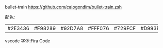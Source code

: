 bullet-train https://github.com/caiogondim/bullet-train.zsh

配色:

|         |         |         |         |         |         |         |         |
| ------- | ------- | ------- | ------- | ------- | ------- | ------- | ------- |
| #2E3436 | #F98289 | #92D7A8 | #FFF076 | #729FCF | #D993E4 | #4AB2B3 | #FFFFFF |





vscode 字体:Fira Code